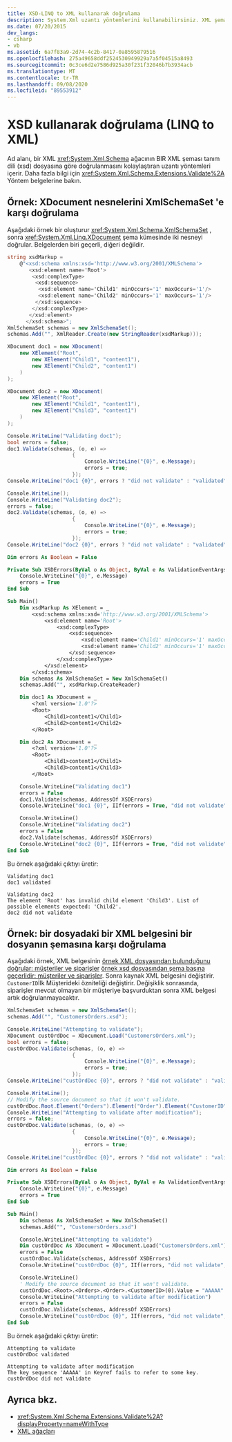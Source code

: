```yaml
---
title: XSD-LINQ to XML kullanarak doğrulama
description: System.Xml uzantı yöntemlerini kullanabilirsiniz. XML şeması tanım dili (XSD) dosyasına yönelik bir XML ağacını doğrulamak için şema ad alanı.
ms.date: 07/20/2015
dev_langs:
- csharp
- vb
ms.assetid: 6a7f83a9-2d74-4c2b-8417-0a8595879516
ms.openlocfilehash: 275a49658ddf2524530949929a7a5f04515a8493
ms.sourcegitcommit: 0c3ce6d2e7586d925a30f231f32046b7b3934acb
ms.translationtype: MT
ms.contentlocale: tr-TR
ms.lasthandoff: 09/08/2020
ms.locfileid: "89553912"
---
```

# <a name="how-to-validate-using-xsd-linq-to-xml"></a>XSD kullanarak doğrulama (LINQ to XML)

Ad alanı, bir XML <xref:System.Xml.Schema> ağacının BIR XML şeması tanım dili (xsd) dosyasına göre doğrulanmasını kolaylaştıran uzantı yöntemleri içerir. Daha fazla bilgi için <xref:System.Xml.Schema.Extensions.Validate%2A> Yöntem belgelerine bakın.

## <a name="example-validate-xdocument-objects-against-an-xmlschemaset"></a>Örnek: XDocument nesnelerini XmlSchemaSet 'e karşı doğrulama

Aşağıdaki örnek bir oluşturur <xref:System.Xml.Schema.XmlSchemaSet> , sonra <xref:System.Xml.Linq.XDocument> şema kümesinde iki nesneyi doğrular. Belgelerden biri geçerli, diğeri değildir.

```csharp
string xsdMarkup =
    @"<xsd:schema xmlns:xsd='http://www.w3.org/2001/XMLSchema'>
       <xsd:element name='Root'>
        <xsd:complexType>
         <xsd:sequence>
          <xsd:element name='Child1' minOccurs='1' maxOccurs='1'/>
          <xsd:element name='Child2' minOccurs='1' maxOccurs='1'/>
         </xsd:sequence>
        </xsd:complexType>
       </xsd:element>
      </xsd:schema>";
XmlSchemaSet schemas = new XmlSchemaSet();
schemas.Add("", XmlReader.Create(new StringReader(xsdMarkup)));

XDocument doc1 = new XDocument(
    new XElement("Root",
        new XElement("Child1", "content1"),
        new XElement("Child2", "content1")
    )
);

XDocument doc2 = new XDocument(
    new XElement("Root",
        new XElement("Child1", "content1"),
        new XElement("Child3", "content1")
    )
);

Console.WriteLine("Validating doc1");
bool errors = false;
doc1.Validate(schemas, (o, e) =>
                     {
                         Console.WriteLine("{0}", e.Message);
                         errors = true;
                     });
Console.WriteLine("doc1 {0}", errors ? "did not validate" : "validated");

Console.WriteLine();
Console.WriteLine("Validating doc2");
errors = false;
doc2.Validate(schemas, (o, e) =>
                     {
                         Console.WriteLine("{0}", e.Message);
                         errors = true;
                     });
Console.WriteLine("doc2 {0}", errors ? "did not validate" : "validated");
```

```vb
Dim errors As Boolean = False

Private Sub XSDErrors(ByVal o As Object, ByVal e As ValidationEventArgs)
    Console.WriteLine("{0}", e.Message)
    errors = True
End Sub

Sub Main()
    Dim xsdMarkup As XElement = _
        <xsd:schema xmlns:xsd='http://www.w3.org/2001/XMLSchema'>
            <xsd:element name='Root'>
                <xsd:complexType>
                    <xsd:sequence>
                        <xsd:element name='Child1' minOccurs='1' maxOccurs='1'/>
                        <xsd:element name='Child2' minOccurs='1' maxOccurs='1'/>
                    </xsd:sequence>
                </xsd:complexType>
            </xsd:element>
        </xsd:schema>
    Dim schemas As XmlSchemaSet = New XmlSchemaSet()
    schemas.Add("", xsdMarkup.CreateReader)

    Dim doc1 As XDocument = _
        <?xml version='1.0'?>
        <Root>
            <Child1>content1</Child1>
            <Child2>content1</Child2>
        </Root>

    Dim doc2 As XDocument = _
        <?xml version='1.0'?>
        <Root>
            <Child1>content1</Child1>
            <Child3>content1</Child3>
        </Root>

    Console.WriteLine("Validating doc1")
    errors = False
    doc1.Validate(schemas, AddressOf XSDErrors)
    Console.WriteLine("doc1 {0}", IIf(errors = True, "did not validate", "validated"))

    Console.WriteLine()
    Console.WriteLine("Validating doc2")
    errors = False
    doc2.Validate(schemas, AddressOf XSDErrors)
    Console.WriteLine("doc2 {0}", IIf(errors = True, "did not validate", "validated"))
End Sub
```

Bu örnek aşağıdaki çıktıyı üretir:

```output
Validating doc1
doc1 validated

Validating doc2
The element 'Root' has invalid child element 'Child3'. List of possible elements expected: 'Child2'.
doc2 did not validate
```

## <a name="example-validate-an-xml-document-from-a-file-against-a-schema-from-a-file"></a>Örnek: bir dosyadaki bir XML belgesini bir dosyanın şemasına karşı doğrulama

Aşağıdaki örnek, XML belgesinin [örnek XML dosyasından bulunduğunu doğrular: müşteriler ve siparişler](sample-xml-file-customers-orders.md) [örnek xsd dosyasından şema başına geçerlidir: müşteriler ve siparişler](sample-xsd-file-customers-orders.md). Sonra kaynak XML belgesini değiştirir. `CustomerID`İlk Müşterideki özniteliği değiştirir. Değişiklik sonrasında, siparişler mevcut olmayan bir müşteriye başvurduktan sonra XML belgesi artık doğrulanmayacaktır.

```csharp
XmlSchemaSet schemas = new XmlSchemaSet();
schemas.Add("", "CustomersOrders.xsd");

Console.WriteLine("Attempting to validate");
XDocument custOrdDoc = XDocument.Load("CustomersOrders.xml");
bool errors = false;
custOrdDoc.Validate(schemas, (o, e) =>
                     {
                         Console.WriteLine("{0}", e.Message);
                         errors = true;
                     });
Console.WriteLine("custOrdDoc {0}", errors ? "did not validate" : "validated");

Console.WriteLine();
// Modify the source document so that it won't validate.
custOrdDoc.Root.Element("Orders").Element("Order").Element("CustomerID").Value = "AAAAA";
Console.WriteLine("Attempting to validate after modification");
errors = false;
custOrdDoc.Validate(schemas, (o, e) =>
                     {
                         Console.WriteLine("{0}", e.Message);
                         errors = true;
                     });
Console.WriteLine("custOrdDoc {0}", errors ? "did not validate" : "validated");
```

```vb
Dim errors As Boolean = False

Private Sub XSDErrors(ByVal o As Object, ByVal e As ValidationEventArgs)
    Console.WriteLine("{0}", e.Message)
    errors = True
End Sub

Sub Main()
    Dim schemas As XmlSchemaSet = New XmlSchemaSet()
    schemas.Add("", "CustomersOrders.xsd")

    Console.WriteLine("Attempting to validate")
    Dim custOrdDoc As XDocument = XDocument.Load("CustomersOrders.xml")
    errors = False
    custOrdDoc.Validate(schemas, AddressOf XSDErrors)
    Console.WriteLine("custOrdDoc {0}", IIf(errors, "did not validate", "validated"))

    Console.WriteLine()
    ' Modify the source document so that it won't validate.
    custOrdDoc.<Root>.<Orders>.<Order>.<CustomerID>(0).Value = "AAAAA"
    Console.WriteLine("Attempting to validate after modification")
    errors = False
    custOrdDoc.Validate(schemas, AddressOf XSDErrors)
    Console.WriteLine("custOrdDoc {0}", IIf(errors, "did not validate", "validated"))
End Sub
```

Bu örnek aşağıdaki çıktıyı üretir:

```output
Attempting to validate
custOrdDoc validated

Attempting to validate after modification
The key sequence 'AAAAA' in Keyref fails to refer to some key.
custOrdDoc did not validate
```

## <a name="see-also"></a>Ayrıca bkz.

- <xref:System.Xml.Schema.Extensions.Validate%2A?displayProperty=nameWithType>
- [XML ağaçları](functional-construction.md)
